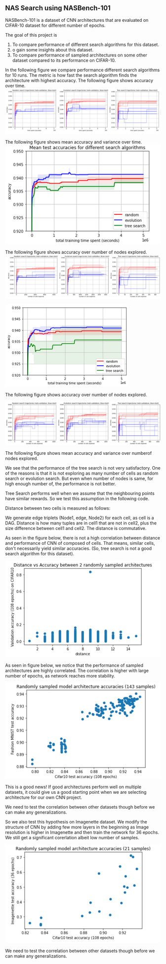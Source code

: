 ## NAS Search using NASBench-101 

NASBench-101 is a dataset of CNN architectures that are evaluated on CIFAR-10 dataset for different number of epochs.

The goal of this project is

1. To compare performance of different search algorithms for this dataset.
2. o gain some insights about this dataset.
3. To compare performance of sampled architectures on some other dataset compared to its performance on CIFAR-10.

In the following figure we compare performance different search algorithms for 10 runs. The metric is how fast the search algorithm finds the architecture with highest accuracy. 
The following figure shows accuracy over time. 
![Accuracy_Comparison_Search_Time](./figures/comparison_search_time.png)

The following figure shows mean accuracy and variance over time. 
![Mean_Accuracy_Comparison_Search_Time](./figures/comparison_search_mean.png)

The following figure shows accuracy over number of nodes explored. 
![Accuracy_Comparison_Num_Cells](./figures/comparison_search_cells.png)

![Mean_Accuracy_Comparison_Search_Time](./figures/comparison_search_time2.png)

The following figure shows accuracy over number of nodes explored. 

![Accuracy_Comparison_Num_Cells](./figures/comparison_search_num_cells.png)

The following figure shows mean accuracy and variance over numberof nodes explored. 


We see that the performance of the tree search is not very satisfactory. One of the reasons is that it is not exploring as many number of cells as random search or evolution search. But even when number of nodes is same, for high enough number of, the performance is not better.

Tree Search performs well when we assume that the neighbouring points have similar rewards. So we test this assumption in the following code.

Distance between two cells is measured as follows:

We generate edge triplets (Node1, edge, Node2) for each cell, as cell is a DAG.
Distance is how many tuples are in cell1 that are not in cell2, plus the size difference between cell1 and cell2.
The distance is commutative.

As seen in the figure below, there is not a high correlation between distance and performance of CNN of composed of cells. That means, similar cells, don't necessarily yield similar accuracies. (So, tree search is not a good search algorithm for this dataset).

![Distance_vs_Accuracy](./figures/distance_vs_accuracy.png)

As seen in figure below, we notice that the performance of sampled architectures are highly correlated. The correlation is higher with large number of epochs, as network reaches more stability.

![CIFAR_vs_MNIST_accuracy](./figures/cifar_108_fmnist_6.png)
<!-- 
<img src="./figures/cifar_108_fmnist_6.png" alt="CIFAR_vs_MNIST_accuracy" width="300", height="200"/>
 -->
This is a good news! If good architectures perform well on multiple datasets, it could give us a good starting point when we are selecting architecture for our own CNN project.


We need to test the correlation between other datasets though before we can make any generalizations.

So we also test this hypothesis on Imagenette dataset. We modify the structure of CNN by adding few more layers in the beginning as Image resolution is higher in Imagenette and then train the network for 36 epochs. We still get a significant corerlation albeit low number of samples. 

![CIFAR_vs_Imagenette_accuracy](./figures/cifar_108_imgnet_36.png)

<!-- 
<img src="./figures/cifar_108_imgnet_36.png" alt="CIFAR_vs_Imagenette_accuracy" width="300", height="200"/>
 -->

We need to test the correlation between other datasets though before we can make any generalizations.
